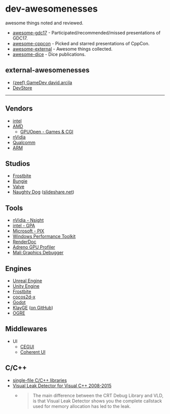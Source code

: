 # dev-awesomenesses

awesome things noted and reviewed.

- [awesome-gdc17](awesome-gdc17.md) - Participated/recommended/missed presentations of GDC17.
- [awesome-cppcon](awesome-cppcon.md) - Picked and starred presentations of CppCon.
- [awesome-external](awesome-external.md) - Awesome things collected.
- [awesome-dice](awesome-dice.md) - Dice publications.

## external-awesomenesses

- [(zeef) GameDev david.arcila](https://game-development.zeef.com/david.arcila)
- [DevStore](http://www.devstore.cn/)

-----------

## Vendors

- [intel](https://software.intel.com/)
- [AMD](http://developer.amd.com/)
    + [GPUOpen - Games & CGI](http://gpuopen.com/games-cgi/)
- [nVidia](https://developer.nvidia.com/)
- [Qualcomm](https://developer.qualcomm.com/)
- [ARM](https://developer.arm.com/graphics)

## Studios

- [Frostbite](http://www.frostbite.com/connect/)
- [Bungie](http://halo.bungie.net/inside/publications.aspx)
- [Valve](http://www.valvesoftware.com/company/publications.html)
- [Naughty Dog](https://www.naughtydog.com/blog) ([slideshare.net](https://www.slideshare.net/naughty_dog))

## Tools

- [nVidia - Nsight](http://www.nvidia.com/object/nsight.html)
- [intel - GPA](https://software.intel.com/en-us/gpa)
- [Microsoft - PIX](https://blogs.msdn.microsoft.com/pix/)
- [Windows Performance Toolkit](https://docs.microsoft.com/en-us/windows-hardware/test/wpt/)
- [RenderDoc](https://renderdoc.org/)
- [Adreno GPU Profiler](https://developer.qualcomm.com/software/adreno-gpu-profiler)
- [Mali Graphics Debugger](https://developer.arm.com/products/software-development-tools/graphics-development-tools/mali-graphics-debugger)

## Engines

- [Unreal Engine](https://www.unrealengine.com)
- [Unity Engine](https://unity3d.com)
- [Frostbite](https://www.ea.com/frostbite)
- [cocos2d-x](http://www.cocos2d-x.org/)
- [Godot](http://www.godotengine.org/)
- [KlayGE](http://www.klayge.org/) ([on GitHub](https://github.com/gongminmin/KlayGE))
- [OGRE](http://www.ogre3d.org/)

## Middlewares

- UI
    - [CEGUI](http://cegui.org.uk/)
    - [Coherent UI](http://coherent-labs.com/)

## C/C++

- [single-file C/C++ libraries](https://github.com/nothings/single_file_libs)
- [Visual Leak Detector for Visual C++ 2008-2015](https://vld.codeplex.com/)
	+ > The main difference between the CRT Debug Library and VLD, is that Visual Leak Detector shows you the complete callstack used for memory allocation has led to the leak.

